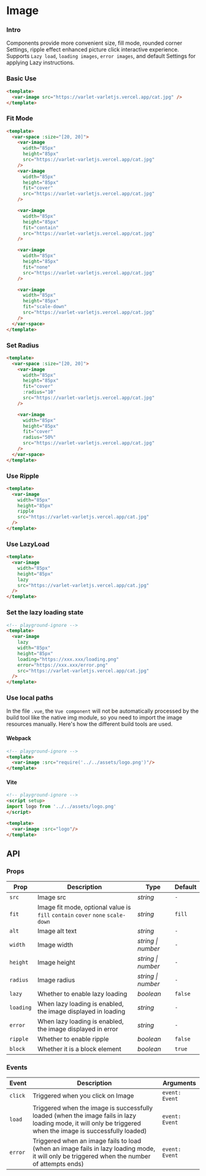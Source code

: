 # Image

### Intro

Components provide more convenient size, fill mode, rounded corner Settings,
ripple effect enhanced picture click interactive experience.
Supports `Lazy load`, `loading images`, `error images`, and default Settings for applying Lazy instructions.

### Basic Use

```html
<template>
  <var-image src="https://varlet-varletjs.vercel.app/cat.jpg" />
</template>
```

### Fit Mode

```html
<template>
  <var-space :size="[20, 20]">
    <var-image
      width="85px"
      height="85px"
      src="https://varlet-varletjs.vercel.app/cat.jpg"
    />
    <var-image 
      width="85px" 
      height="85px"
      fit="cover" 
      src="https://varlet-varletjs.vercel.app/cat.jpg" 
    />

    <var-image 
      width="85px"
      height="85px" 
      fit="contain"
      src="https://varlet-varletjs.vercel.app/cat.jpg" 
    />

    <var-image 
      width="85px"
      height="85px"
      fit="none"
      src="https://varlet-varletjs.vercel.app/cat.jpg"
    />

    <var-image 
      width="85px"
      height="85px" 
      fit="scale-down"
      src="https://varlet-varletjs.vercel.app/cat.jpg" 
    />
  </var-space>
</template>
```

### Set Radius

```html
<template>
  <var-space :size="[20, 20]">
    <var-image
      width="85px"
      height="85px"
      fit="cover"
      :radius="10"
      src="https://varlet-varletjs.vercel.app/cat.jpg"
    />

    <var-image
      width="85px"
      height="85px"
      fit="cover"
      radius="50%"
      src="https://varlet-varletjs.vercel.app/cat.jpg"
    />
  </var-space>
</template>
```

### Use Ripple

```html
<template>
  <var-image
    width="85px"
    height="85px"
    ripple
    src="https://varlet-varletjs.vercel.app/cat.jpg"
  />
</template>
```

### Use LazyLoad

```html
<template>
  <var-image
    width="85px"
    height="85px"
    lazy
    src="https://varlet-varletjs.vercel.app/cat.jpg"
  />
</template>
```

### Set the lazy loading state

```html
<!-- playground-ignore -->
<template>
  <var-image 
    lazy
    width="85px" 
    height="85px"
    loading="https://xxx.xxx/loading.png"
    error="https://xxx.xxx/error.png"
    src="https://varlet-varletjs.vercel.app/cat.jpg"
  />
</template>
```

### Use local paths
In the file `.vue`,
the `Vue component` will not be automatically processed by the build tool like the native img module, 
so you need to import the image resources manually.
Here's how the different build tools are used.

#### Webpack

```html
<!-- playground-ignore -->
<template>
  <var-image :src="require('../../assets/logo.png')"/>
</template>
```

#### Vite
```html
<!-- playground-ignore -->
<script setup>
import logo from '../../assets/logo.png'
</script>

<template>
  <var-image :src="logo"/>
</template>
```

## API

### Props

| Prop | Description | Type | Default | 
| --- | --- | --- | --- | 
| `src` | Image src | _string_ | `-` |
| `fit` | Image fit mode, optional value is `fill` `contain` `cover` `none` `scale-down` | _string_ | `fill` |
| `alt` | Image alt text | _string_ | `-` |
| `width` | Image width | _string \| number_ | `-` |
| `height` | Image height | _string \| number_ | `-` |
| `radius` | Image radius | _string \| number_ | `-` |
| `lazy` | Whether to enable lazy loading | _boolean_ | `false` |
| `loading` | When lazy loading is enabled, the image displayed in loading | _string_ | `-` |
| `error` | When lazy loading is enabled, the image displayed in error | _string_ | `-` |
| `ripple` | Whether to enable ripple | _boolean_ | `false` |
| `block` | Whether it is a block element | _boolean_ | `true` |

### Events

| Event | Description | Arguments |
| --- | --- | --- |
| `click` | Triggered when you click on Image | `event: Event` |
| `load` | Triggered when the image is successfully loaded (when the image fails in lazy loading mode, it will only be triggered when the image is successfully loaded) | `event: Event` |
| `error` | Triggered when an image fails to load (when an image fails in lazy loading mode, it will only be triggered when the number of attempts ends) | `event: Event` |